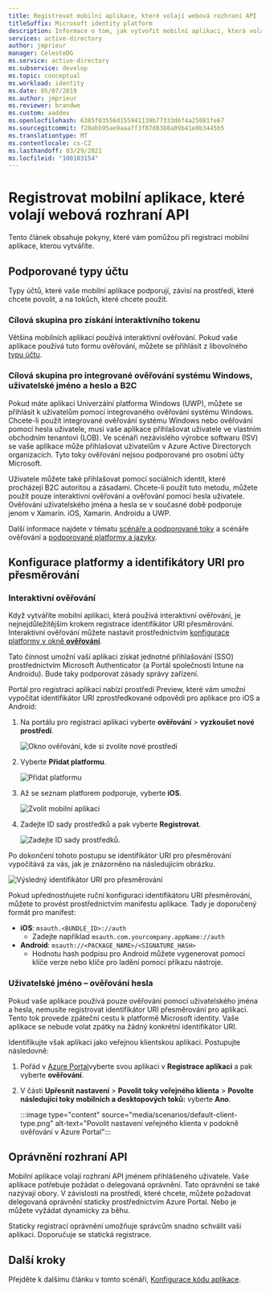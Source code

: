 ```yaml
---
title: Registrovat mobilní aplikace, které volají webová rozhraní API | Azure
titleSuffix: Microsoft identity platform
description: Informace o tom, jak vytvořit mobilní aplikaci, která volá webová rozhraní API (registrace aplikace)
services: active-directory
author: jmprieur
manager: CelesteDG
ms.service: active-directory
ms.subservice: develop
ms.topic: conceptual
ms.workload: identity
ms.date: 05/07/2019
ms.author: jmprieur
ms.reviewer: brandwe
ms.custom: aaddev
ms.openlocfilehash: 6385f03556d155941139b77333d6f4a25081fe67
ms.sourcegitcommit: f28ebb95ae9aaaff3f87d8388a09b41e0b3445b5
ms.translationtype: MT
ms.contentlocale: cs-CZ
ms.lasthandoff: 03/29/2021
ms.locfileid: "100103154"
---
```

# <a name="register-mobile-apps-that-call-web-apis"></a>Registrovat mobilní aplikace, které volají webová rozhraní API

Tento článek obsahuje pokyny, které vám pomůžou při registraci mobilní aplikace, kterou vytváříte.

## <a name="supported-account-types"></a>Podporované typy účtu

Typy účtů, které vaše mobilní aplikace podporují, závisí na prostředí, které chcete povolit, a na tokůch, které chcete použít.

### <a name="audience-for-interactive-token-acquisition"></a>Cílová skupina pro získání interaktivního tokenu

Většina mobilních aplikací používá interaktivní ověřování. Pokud vaše aplikace používá tuto formu ověřování, můžete se přihlásit z libovolného [typu účtu](quickstart-register-app.md).

### <a name="audience-for-integrated-windows-authentication-username-password-and-b2c"></a>Cílová skupina pro integrované ověřování systému Windows, uživatelské jméno a heslo a B2C

Pokud máte aplikaci Univerzální platforma Windows (UWP), můžete se přihlásit k uživatelům pomocí integrovaného ověřování systému Windows. Chcete-li použít integrované ověřování systému Windows nebo ověřování pomocí hesla uživatele, musí vaše aplikace přihlašovat uživatele ve vlastním obchodním tenantovi (LOB). Ve scénáři nezávislého výrobce softwaru (ISV) se vaše aplikace může přihlašovat uživatelům v Azure Active Directorych organizacích. Tyto toky ověřování nejsou podporované pro osobní účty Microsoft.

Uživatele můžete také přihlašovat pomocí sociálních identit, které procházejí B2C autoritou a zásadami. Chcete-li použít tuto metodu, můžete použít pouze interaktivní ověřování a ověřování pomocí hesla uživatele. Ověřování uživatelského jména a hesla se v současné době podporuje jenom v Xamarin. iOS, Xamarin. Androidu a UWP.

Další informace najdete v tématu [scénáře a podporované toky](authentication-flows-app-scenarios.md#scenarios-and-supported-authentication-flows) a scénáře ověřování a [podporované platformy a jazyky](authentication-flows-app-scenarios.md#scenarios-and-supported-platforms-and-languages).

## <a name="platform-configuration-and-redirect-uris"></a>Konfigurace platformy a identifikátory URI pro přesměrování

### <a name="interactive-authentication"></a>Interaktivní ověřování

Když vytváříte mobilní aplikaci, která používá interaktivní ověřování, je nejnejdůležitějším krokem registrace identifikátor URI přesměrování. Interaktivní ověřování můžete nastavit prostřednictvím [konfigurace platformy v okně **ověřování**](https://aka.ms/MobileAppReg).

Tato činnost umožní vaší aplikaci získat jednotné přihlašování (SSO) prostřednictvím Microsoft Authenticator (a Portál společnosti Intune na Androidu). Bude taky podporovat zásady správy zařízení.

Portál pro registraci aplikací nabízí prostředí Preview, které vám umožní vypočítat identifikátor URI zprostředkované odpovědi pro aplikace pro iOS a Android:

1. Na portálu pro registraci aplikací vyberte **ověřování**  >  **vyzkoušet nové prostředí**.

   ![Okno ověřování, kde si zvolíte nové prostředí](https://user-images.githubusercontent.com/13203188/60799285-2d031b00-a173-11e9-9d28-ac07a7ae894a.png)

2. Vyberte **Přidat platformu**.

   ![Přidat platformu](https://user-images.githubusercontent.com/13203188/60799366-4c01ad00-a173-11e9-934f-f02e26c9429e.png)

3. Až se seznam platforem podporuje, vyberte **iOS**.

   ![Zvolit mobilní aplikaci](https://user-images.githubusercontent.com/13203188/60799411-60de4080-a173-11e9-9dcc-d39a45826d42.png)

4. Zadejte ID sady prostředků a pak vyberte **Registrovat**.

   ![Zadejte ID sady prostředků.](https://user-images.githubusercontent.com/13203188/60799477-7eaba580-a173-11e9-9f8b-431f5b09344e.png)

Po dokončení tohoto postupu se identifikátor URI pro přesměrování vypočítává za vás, jak je znázorněno na následujícím obrázku.

![Výsledný identifikátor URI pro přesměrování](https://user-images.githubusercontent.com/13203188/60799538-9e42ce00-a173-11e9-860a-015a1840fd19.png)

Pokud upřednostňujete ruční konfiguraci identifikátoru URI přesměrování, můžete to provést prostřednictvím manifestu aplikace. Tady je doporučený formát pro manifest:

- **iOS**: `msauth.<BUNDLE_ID>://auth`
  - Zadejte například `msauth.com.yourcompany.appName://auth`
- **Android**: `msauth://<PACKAGE_NAME>/<SIGNATURE_HASH>`
  - Hodnotu hash podpisu pro Android můžete vygenerovat pomocí klíče verze nebo klíče pro ladění pomocí příkazu nástroje.

### <a name="username-password-authentication"></a>Uživatelské jméno – ověřování hesla

Pokud vaše aplikace používá pouze ověřování pomocí uživatelského jména a hesla, nemusíte registrovat identifikátor URI přesměrování pro aplikaci. Tento tok provede zpáteční cestu k platformě Microsoft identity. Vaše aplikace se nebude volat zpátky na žádný konkrétní identifikátor URI.

Identifikujte však aplikaci jako veřejnou klientskou aplikaci. Postupujte následovně:

1. Pořád v <a href="https://portal.azure.com/" target="_blank">Azure Portal</a>vyberte svou aplikaci v **Registrace aplikací** a pak vyberte **ověřování**.
1. V části **Upřesnit nastavení**  >  **Povolit toky veřejného klienta**  >  **Povolte následující toky mobilních a desktopových toků:** vyberte **Ano**.

   :::image type="content" source="media/scenarios/default-client-type.png" alt-text="Povolit nastavení veřejného klienta v podokně ověřování v Azure Portal":::

## <a name="api-permissions"></a>Oprávnění rozhraní API

Mobilní aplikace volají rozhraní API jménem přihlášeného uživatele. Vaše aplikace potřebuje požádat o delegovaná oprávnění. Tato oprávnění se také nazývají obory. V závislosti na prostředí, které chcete, můžete požadovat delegovaná oprávnění staticky prostřednictvím Azure Portal. Nebo je můžete vyžádat dynamicky za běhu.

Staticky registrací oprávnění umožňuje správcům snadno schválit vaši aplikaci. Doporučuje se statická registrace.

## <a name="next-steps"></a>Další kroky

Přejděte k dalšímu článku v tomto scénáři, [Konfigurace kódu aplikace](scenario-mobile-app-configuration.md).
